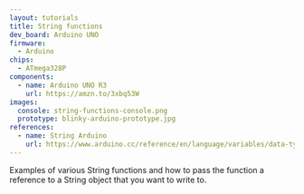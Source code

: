 ```yaml
---
layout: tutorials
title: String functions
dev_board: Arduino UNO
firmware:
  - Arduino
chips:
  - ATmega328P
components:
  - name: Arduino UNO R3
    url: https://amzn.to/3xbq53W
images:
  console: string-functions-console.png
  prototype: blinky-arduino-prototype.jpg
references:
  - name: String Arduino
    url: https://www.arduino.cc/reference/en/language/variables/data-types/stringobject/
---
```


Examples of various String functions and how to pass the function a reference to a String object that you want to write to.
